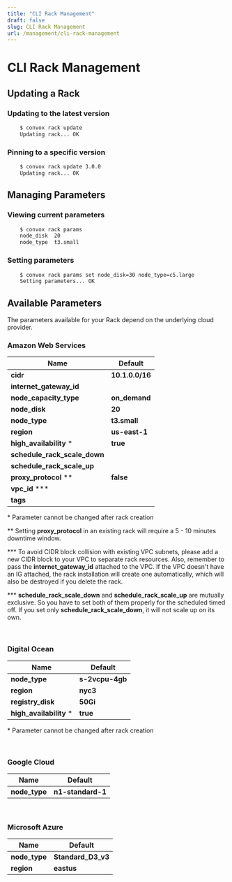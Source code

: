 ```yaml
---
title: "CLI Rack Management"
draft: false
slug: CLI Rack Management
url: /management/cli-rack-management
---
```

# CLI Rack Management

## Updating a Rack

### Updating to the latest version
```html
    $ convox rack update
    Updating rack... OK
```
### Pinning to a specific version
```html
    $ convox rack update 3.0.0
    Updating rack... OK
```
## Managing Parameters

### Viewing current parameters
```html
    $ convox rack params
    node_disk  20
    node_type  t3.small
```
### Setting parameters
```html
    $ convox rack params set node_disk=30 node_type=c5.large
    Setting parameters... OK
```
## Available Parameters

The parameters available for your Rack depend on the underlying cloud provider.

### Amazon Web Services

| Name                              | Default         |
|---------------------------------- |-----------------|
| **cidr**                          | **10.1.0.0/16** |
| **internet_gateway_id**           |                 |
| **node_capacity_type**            | **on_demand**   |
| **node_disk**                     | **20**          |
| **node_type**                     | **t3.small**    |
| **region**                        | **us-east-1**   |
| **high_availability** *           | **true**        |
| **schedule_rack_scale_down**      |                 |
| **schedule_rack_scale_up**        |                 |
| **proxy_protocol** **             | **false**       |
| **vpc_id** ***                    |                 |
| **tags**                          |                 |

\* Parameter cannot be changed after rack creation

\*\* Setting **proxy_protocol** in an existing rack will require a 5 - 10 minutes downtime window.

\*\*\* To avoid CIDR block collision with existing VPC subnets, please add a new CIDR block to your VPC to separate rack resources. Also, remember to pass the **internet_gateway_id** attached to the VPC. If the VPC doesn't have an IG attached, the rack installation will create one automatically, which will also be destroyed if you delete the rack.

\*\*\* **schedule_rack_scale_down** and **schedule_rack_scale_up** are mutually exclusive. So you have to set both of them properly for the scheduled timed off. If you set only **schedule_rack_scale_down**, it will not scale up on its own.

&nbsp;

### Digital Ocean

| Name                    | Default           |
|-------------------------|-------------------|
| **node_type**           | **s-2vcpu-4gb**   |
| **region**              | **nyc3**          |
| **registry_disk**       | **50Gi**          |
| **high_availability** * | **true**          |

\* Parameter cannot be changed after rack creation

&nbsp;

### Google Cloud

| Name        | Default         |
| ----------- | --------------- |
| **node_type** | **n1-standard-1** |

&nbsp;

### Microsoft Azure

| Name        | Default          |
| ----------- | ---------------- |
| **node_type** | **Standard_D3_v3** |
| **region**    | **eastus**         |

